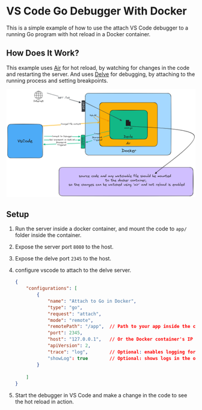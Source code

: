 # VS Code Go Debugger With Docker

This is a simple example of how to use the attach VS Code debugger to a running Go program with hot reload in a Docker container.

## How Does It Work?
This example uses [Air](https://github.com/air-verse/air) for hot reload, by watching for changes in the code and restarting the server. 
And uses [Delve](github.com/go-delve/delve/cmd/dlv) for debugging, by attaching to the running process and setting breakpoints.

![design](../img/go.excalidraw.png)


## Setup
1. Run the server inside a docker container, and mount the code to `app/` folder inside the container.
2. Expose the server port `8080` to the host.
3. Expose the delve port `2345` to the host.
4. configure vscode to attach to the delve server.
    ```json
    {
        "configurations": [
            {
                "name": "Attach to Go in Docker",
                "type": "go",
                "request": "attach",
                "mode": "remote",
                "remotePath": "/app",  // Path to your app inside the container
                "port": 2345,
                "host": "127.0.0.1",   // Or the Docker container's IP address if running on a remote server
                "apiVersion": 2,
                "trace": "log",        // Optional: enables logging for debugging issues with Delve
                "showLog": true        // Optional: shows logs in the output console
            }
            
        ]
    }
    ```

5. Start the debugger in VS Code and make a change in the code to see the hot reload in action.